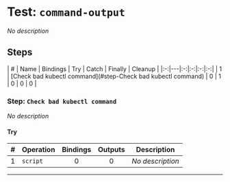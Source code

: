 # Test: `command-output`

*No description*

## Steps

| # | Name | Bindings | Try | Catch | Finally | Cleanup |
|:-:|---|:-:|:-:|:-:|:-:|
| 1 | [Check bad kubectl command](#step-Check bad kubectl command) | 0 | 1 | 0 | 0 | 0 |

### Step: `Check bad kubectl command`

*No description*

#### Try

| # | Operation | Bindings | Outputs | Description |
|:-:|---|:-:|:-:|---|
| 1 | `script` | 0 | 0 | *No description* |

---

